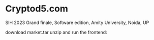 # Cryptod5.com
SIH 2023 Grand finale, Software edition, Amity University, Noida,  UP

download market.tar unzip and run the frontend:
